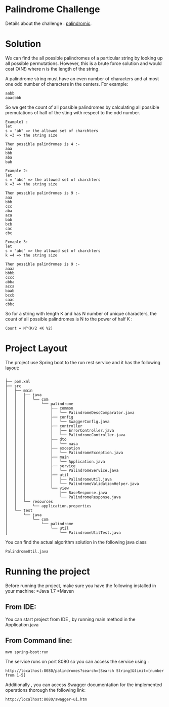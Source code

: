 Palindrome Challenge
====================
Details about the challenge : [palindromic](https://github.com/ZillionGroup/coding-challenges/blob/master/palindrome/README.md).


Solution 
========
We can find the all possible palindromes of a particular string by looking up all possible permutations. However, this is a brute force solution and would cost O(N!) where n is the length of the string. 

A palindrome string must have an even number of characters and at most one odd number of characters in the centers. For example: 
```
aabb
aaacbbb
```

So we get the count  of all possible palindromes by calculating all possible premutations of half of the sting with respect to the odd number.
```
Example1 : 
let 
s = "ab" => the allowed set of charchters 
k =3 => the string size

Then possible palindromes is 4 :-
aaa
bbb
aba
bab

Example 2: 
let 
s = "abc" => the allowed set of charchters 
k =3 => the string size

Then possible palindromes is 9 :- 
aaa
bbb
ccc
aba
aca
bab
bcb
cac
cbc

Exmaple 3: 
let 
s = "abc" => the allowed set of charchters 
k =4 => the string size

Then possible palindromes is 9 :- 
aaaa
bbbb
cccc
abba
acca
baab
bccb
caac
cbbc

```


So for a string with length K and has N number of unique characters, the count  of all possible palindromes is  N to the power of half K : 

```
Count = N^(K/2 +K %2)
```


Project Layout
=============
The project use Spring boot to the run rest service and it has the following layout: 
```
.
├── pom.xml
├── src
│   ├── main
│   │   ├── java
│   │   │   └── com
│   │   │       └── palindrome
│   │   │           ├── common
│   │   │           │   └── PalindromeDescComparator.java
│   │   │           ├── config
│   │   │           │   └── SwaggerConfig.java
│   │   │           ├── controller
│   │   │           │   ├── ErrorController.java
│   │   │           │   └── PalindromeController.java
│   │   │           ├── dto
│   │   │           │   └── nasa
│   │   │           ├── exception
│   │   │           │   └── PalindromeException.java
│   │   │           ├── main
│   │   │           │   └── Application.java
│   │   │           ├── service
│   │   │           │   └── PalindromeService.java
│   │   │           ├── util
│   │   │           │   ├── PalindromeUtil.java
│   │   │           │   └── PalindromeValidationHelper.java
│   │   │           └── view
│   │   │               ├── BaseResponse.java
│   │   │               └── PalindromeResponse.java
│   │   └── resources
│   │       └── application.properties
│   └── test
│       └── java
│           └── com
│               └── palindrome
│                   └── util
│                       └── PalindromeUtilTest.java
```


You can find the actual algorithm solution in the following java class 
```
PalindromeUtil.java
```

Running the project
======================
Before running the project, make sure you have the following installed in your machine: 
*Java 1.7
*Maven

From IDE:
--------
You can start project  from  IDE , by running main method in the Application.java 

From Command line:
-----------------
```
mvn spring-boot:run
```


The service runs on port 8080 so you can access the service using :  

```
http://localhost:8080/palindromes?search=[Search String]&limit=[number from 1-5]
```


Additionally , you can access Swagger documentation for the implemented operations thorough the following link:
 
```
http://localhost:8080/swagger-ui.htm

````


